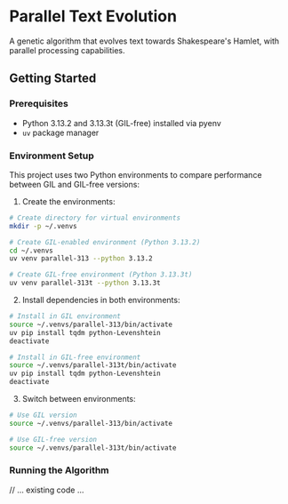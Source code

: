 # Parallel Text Evolution

A genetic algorithm that evolves text towards Shakespeare's Hamlet, with parallel processing capabilities.

## Getting Started

### Prerequisites

- Python 3.13.2 and 3.13.3t (GIL-free) installed via pyenv
- `uv` package manager

### Environment Setup

This project uses two Python environments to compare performance between GIL and GIL-free versions:

1. Create the environments:
```bash
# Create directory for virtual environments
mkdir -p ~/.venvs

# Create GIL-enabled environment (Python 3.13.2)
cd ~/.venvs
uv venv parallel-313 --python 3.13.2

# Create GIL-free environment (Python 3.13.3t)
uv venv parallel-313t --python 3.13.3t
```

2. Install dependencies in both environments:
```bash
# Install in GIL environment
source ~/.venvs/parallel-313/bin/activate
uv pip install tqdm python-Levenshtein
deactivate

# Install in GIL-free environment
source ~/.venvs/parallel-313t/bin/activate
uv pip install tqdm python-Levenshtein
deactivate
```

3. Switch between environments:
```bash
# Use GIL version
source ~/.venvs/parallel-313/bin/activate

# Use GIL-free version
source ~/.venvs/parallel-313t/bin/activate
```

### Running the Algorithm

// ... existing code ...
